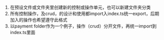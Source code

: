 <!-- 新controllers模型说明，用完删除 -->
1. 在预设文件或文件夹里创建新的控制或操作单元，也可以新建文件夹分类
2. 所有控制操作，及crud，的设计和使用都import入index.ts统一export，后期加入的操作也希望遵守此格式
3. 以payment folder作为一个例子，操作（crud）分开文件，再统一import到index.ts里面